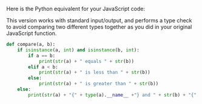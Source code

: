 Here is the Python equivalent for your JavaScript code:

This version works with standard input/output, and performs a type check to avoid comparing two different types together as you did in your original JavaScript function.

```python
def compare(a, b):
    if isinstance(a, int) and isinstance(b, int):
        if a == b: 
            print(str(a) + " equals " + str(b))
        elif a < b:
            print(str(a) + " is less than " + str(b))
        else:
            print(str(a) + " is greater than " + str(b)) 
    else:
        print(str(a) + "{" + type(a).__name__ +"} and " + str(b) + "{" + type(b).__name__+ "} are not of the same type and cannot be compared.")   
```
